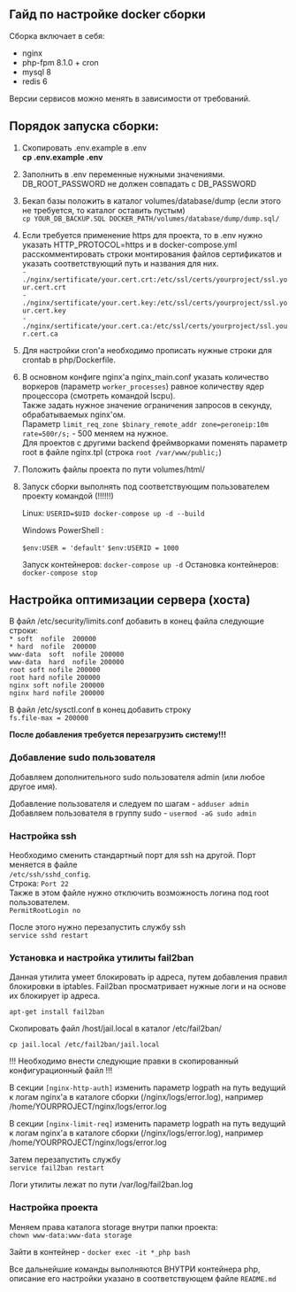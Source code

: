 ## Гайд по настройке docker сборки
Сборка включает в себя:
- nginx
- php-fpm 8.1.0 + cron
- mysql 8
- redis 6

Версии сервисов можно менять в зависимости от требований.

## Порядок запуска сборки:

1. Скопировать .env.example в .env  
    **cp .env.example .env**

2. Заполнить в .env переменные нужными значениями. DB_ROOT_PASSWORD не должен совпадать с DB_PASSWORD

3. Бекап базы положить в каталог volumes/database/dump (если этого не требуется, то каталог оставить пустым)  
    `cp YOUR_DB_BACKUP.SQL DOCKER_PATH/volumes/database/dump/dump.sql/`

4. Если требуется применение https для проекта, то в .env нужно указать HTTP_PROTOCOL=https и в docker-compose.yml расскомментировать строки монтирования файлов сертификатов и указать соответствующий путь и названия для них.  
    ``- ./nginx/sertificate/your.cert.crt:/etc/ssl/certs/yourproject/ssl.your.cert.crt``  
    ``- ./nginx/sertificate/your.cert.key:/etc/ssl/certs/yourproject/ssl.your.cert.key``  
    ``- ./nginx/sertificate/your.cert.ca:/etc/ssl/certs/yourproject/ssl.your.cert.ca``  

5. Для настройки cron'а необходимо прописать нужные строки для crontab в php/Dockerfile.

6. В основном конфиге nginx'а nginx_main.conf указать количество воркеров (параметр ``worker_processes``) равное количеству ядер процессора (смотреть командой lscpu).  
    Также задать нужное значение ограничения запросов в секунду, обрабатываемых nginx'ом.  
    Параметр ``limit_req_zone $binary_remote_addr zone=peroneip:10m rate=500r/s;`` - 500 меняем на нужное.  
    Для проектов с другими backend фреймворками поменять параметр root в файле nginx.tpl (строка ``root /var/www/public;``)
        
7. Положить файлы проекта по пути volumes/html/

8. Запуск сборки выполнять под соответствующим пользователем проекту командой (!!!!!!)  

    Linux:
    ``USERID=$UID docker-compose up -d --build``  
    
    Windows PowerShell : 
    
    ``$env:USER = 'default'``
    ``$env:USERID = 1000``
    
    Запуск контейнеров: ``docker-compose up -d`` 
    Остановка контейнеров: ``docker-compose stop``  


## Настройка оптимизации сервера (хоста)

В файл /etc/security/limits.conf добавить в конец файла следующие строки:  
    ``* soft  nofile  200000``  
    ``* hard  nofile  200000``  
    ``www-data  soft  nofile 200000``  
    ``www-data  hard  nofile 200000``  
    ``root soft nofile 200000``  
    ``root hard nofile 200000``  
    ``nginx soft nofile 200000``  
    ``nginx hard nofile 200000``  
    
В файл /etc/sysctl.conf в конец добавить строку  
    ``fs.file-max = 200000``  

**После добавления требуется перезагрузить систему!!!**

### Добавление sudo пользователя

Добавляем дополнительного sudo пользователя admin (или любое другое имя).

  Добавление пользователя и следуем по шагам - ``adduser admin``  
  Добавляем пользователя в группу sudo - ``usermod -aG sudo admin``

### Настройка ssh

Необходимо сменить стандартный порт для ssh на другой. Порт меняется в файле  
    ``/etc/ssh/sshd_config``.  
    Строка: ``Port 22``  
    Также в этом файле нужно отключить возможность логина под root пользователем.  
    ``PermitRootLogin no``

После этого нужно перезапустить службу ssh  
``service sshd restart``

### Установка и настройка утилиты fail2ban 

Данная утилита умеет блокировать ip адреса, путем добавления правил блокировки в iptables.
Fail2ban просматривает нужные логи и на основе их блокирует ip адреса.  

``apt-get install fail2ban``  

Скопировать файл /host/jail.local в каталог /etc/fail2ban/

``cp jail.local /etc/fail2ban/jail.local``

!!! Необходимо внести следующие правки в скопированный конфигурационный файл !!!

В секции ``[nginx-http-auth]`` изменить параметр logpath на путь ведущий к логам nginx'а
в каталоге сборки (/nginx/logs/error.log), например /home/YOURPROJECT/nginx/logs/error.log

В секции ``[nginx-limit-req]`` изменить параметр logpath на путь ведущий к логам nginx'а
в каталоге сборки (/nginx/logs/error.log), например  /home/YOURPROJECT/nginx/logs/error.log

Затем перезапустить службу  
``service fail2ban restart``

Логи утилиты лежат по пути /var/log/fail2ban.log

### Настройка проекта

Меняем права каталога storage внутри папки проекта:  
``chown www-data:www-data storage``  

Зайти в контейнер - ``docker exec -it *_php bash``  

Все дальнейшие команды выполняются ВНУТРИ контейнера php, описание его настройки указано в соответствующем файле `README.md`